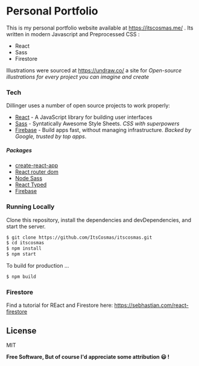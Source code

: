 # Personal Portfolio

This is my personal portfolio website available at https://itscosmas.me/ . Its written in modern Javascript and Preprocessed CSS :

  - React
  - Sass
  - Firestore

Illustrations were sourced at https://undraw.co/ a site for *Open-source illustrations for every project you can imagine and create* 

### Tech

Dillinger uses a number of open source projects to work properly:

* [React](https://reactjs.org/) - A JavaScript library for building user interfaces
* [Sass](https://sass-lang.com/) - Syntatically Awesome Style Sheets. *CSS with superpowers*
* [Firebase](https://firebase.google.com/) - Build apps fast, without managing infrastructure. *Backed by Google, trusted by top apps*.

##### Packages
* [create-react-app](https://github.com/facebook/create-react-app)
* [React router dom](https://www.npmjs.com/package/react-router-dom)
* [Node Sass](https://www.npmjs.com/package/node-sass)
* [React Typed](https://www.npmjs.com/package/react-typed)
* [Firebase](https://www.npmjs.com/package/firebase)

### Running Locally

Clone this repository, install the dependencies and devDependencies, and start the server.

```sh
$ git clone https://github.com/ItsCosmas/itscosmas.git
$ cd itscosmas
$ npm install
$ npm start
```

To build for production ...

```sh
$ npm build
```

### Firestore
Find a tutorial for REact and Firestore here: https://sebhastian.com/react-firestore

License
----

MIT


**Free Software, But of course I'd appreciate some attribution 😃 !**
